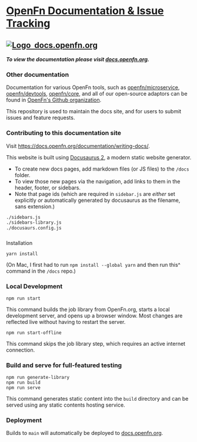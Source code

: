 # [OpenFn Documentation & Issue Tracking](https://docs.openfn.org)

## [![Logo](static/img/round-logo.png)&nbsp;&nbsp;docs.openfn.org](https://docs.openfn.org)

**_To view the documentation please visit
[docs.openfn.org](https://docs.openfn.org)._**

### Other documentation

Documentation for various OpenFn tools, such as
[openfn/microservice](https://openfn.github.io/microservice/),
[openfn/devtools](https://openfn.github.io/devtools/),
[openfn/core](https://github.com/OpenFn/core), and all of our open-source
adaptors can be found in
[OpenFn's Github organization](https://github.com/OpenFn).

This repository is used to maintain the docs site, and for users to submit
issues and feature requests.

### Contributing to this documentation site

Visit https://docs.openfn.org/documentation/writing-docs/.

This website is built using [Docusaurus 2](https://v2.docusaurus.io/), a modern
static website generator.

- To create new docs pages, add markdown files (or JS files) to the `/docs`
  folder.
- To view those new pages via the navigation, add links to them in the header,
  footer, or sidebars.
- Note that page ids (which are required in `sidebar.js` are _either_ set
  explicitly _or_ automatically generated by docusaurus as the filename, sans
  extension.)

```sh
./sidebars.js
./sidebars-library.js
./docusaurs.config.js
```

#####

Installation

```console
yarn install
```

(On Mac, I first had to run `npm install --global yarn` and then run this^
command in the `/docs` repo.)

### Local Development

```console
npm run start
```

This command builds the job library from OpenFn.org, starts a local development
server, and opens up a browser window. Most changes are reflected live without
having to restart the server.

```
npm run start-offline
```

This command skips the job library step, which requires an active internet
connection.

### Build and serve for full-featured testing

```console
npm run generate-library
npm run build
npm run serve
```

This command generates static content into the `build` directory and can be
served using any static contents hosting service.

### Deployment

Builds to `main` will automatically be deployed to
[docs.openfn.org](https://docs.openfn.org).
